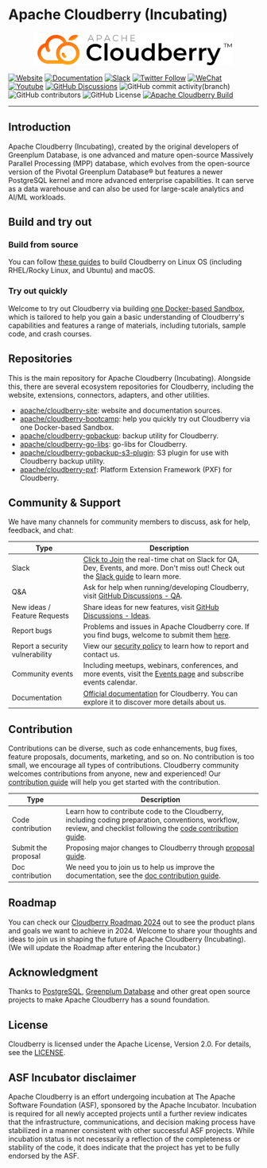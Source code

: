 # Apache Cloudberry (Incubating)

<p align="center">
  <picture>
    <source media="(prefers-color-scheme: light)" srcset="./.github/full_color_black.svg">
    <source media="(prefers-color-scheme: dark)" srcset="./.github/full_color_white.svg">
    <img alt="Cloudberry Database Logo" src="./.github/full_color_black.svg" width="400px">
  </picture>
</p>

[![Website](https://img.shields.io/badge/Website-eebc46)](https://cloudberry.apache.org)
[![Documentation](https://img.shields.io/badge/Documentation-acd94a)](https://cloudberry.apache.org/docs)
[![Slack](https://img.shields.io/badge/Join_Slack-6a32c9)](https://inviter.co/apache-cloudberry)
[![Twitter Follow](https://img.shields.io/twitter/follow/ASFCloudberry)](https://twitter.com/ASFCloudberry)
[![WeChat](https://img.shields.io/badge/WeChat-eebc46)](https://cloudberry.apache.org/community/wechat)
[![Youtube](https://img.shields.io/badge/Youtube-gebc46)](https://youtube.com/@ApacheCloudberry)
[![GitHub Discussions](https://img.shields.io/github/discussions/apache/cloudberry)](https://github.com/apache/cloudberry/discussions)
![GitHub commit activity(branch)](https://img.shields.io/github/commit-activity/m/apache/cloudberry)
![GitHub contributors](https://img.shields.io/github/contributors/apache/cloudberry)
![GitHub License](https://img.shields.io/github/license/apache/cloudberry)
[![Apache Cloudberry Build](https://github.com/apache/cloudberry/actions/workflows/build-cloudberry.yml/badge.svg)](https://github.com/apache/cloudberry/actions/workflows/build-cloudberry.yml)

---------

## Introduction

Apache Cloudberry (Incubating), created by the original developers of
Greenplum Database, is one advanced and mature open-source Massively Parallel
Processing (MPP) database, which evolves from the open-source version of the
Pivotal Greenplum Database®️ but features a newer PostgreSQL kernel and more
advanced enterprise capabilities. It can serve as a data warehouse and can
also be used for large-scale analytics and AI/ML workloads.

## Build and try out

### Build from source

You can follow [these guides](./deploy/build) to build Cloudberry on
Linux OS (including RHEL/Rocky Linux, and Ubuntu) and macOS.

### Try out quickly

Welcome to try out Cloudberry via building [one Docker-based
Sandbox](https://github.com/apache/cloudberry-bootcamp), which is tailored to
help you gain a basic understanding of Cloudberry's capabilities and features
a range of materials, including tutorials, sample code, and crash courses.

## Repositories

This is the main repository for Apache Cloudberry (Incubating). Alongside
this, there are several ecosystem repositories for Cloudberry, including the
website, extensions, connectors, adapters, and other utilities.

* [apache/cloudberry-site](https://github.com/apache/cloudberry-site): website and documentation sources.
* [apache/cloudberry-bootcamp](https://github.com/apache/cloudberry-bootcamp): help you quickly try out Cloudberry via one Docker-based Sandbox.
* [apache/cloudberry-gpbackup](https://github.com/apache/cloudberry-gpbackup): backup utility for Cloudberry.
* [apache/cloudberry-go-libs](https://github.com/apache/cloudberry-go-libs): go-libs for Cloudberry.
* [apache/cloudberry-gpbackup-s3-plugin](https://github.com/apache/cloudberry-gpbackup-s3-plugin): S3 plugin for use with Cloudberry backup utility.
* [apache/cloudberry-pxf](https://github.com/apache/cloudberry-pxf): Platform Extension Framework (PXF) for Cloudberry.

## Community & Support

We have many channels for community members to discuss, ask for help,
feedback, and chat:

| Type | Description |
|------|-------------|
| Slack | [Click to Join](https://inviter.co/apache-cloudberry) the real-time chat on Slack for QA, Dev, Events, and more. Don't miss out! Check out the [Slack guide](https://cloudberry.apache.org/community/slack) to learn more. |
| Q&A | Ask for help when running/developing Cloudberry, visit [GitHub Discussions - QA](https://github.com/apache/cloudberry/discussions/categories/q-a). |
| New ideas / Feature Requests | Share ideas for new features, visit [GitHub Discussions - Ideas](https://github.com/apache/cloudberry/discussions/categories/ideas-feature-requests).  |
| Report bugs | Problems and issues in Apache Cloudberry core. If you find bugs, welcome to submit them [here](https://github.com/apache/cloudberrydb/issues).  |
| Report a security vulnerability | View our [security policy](https://github.com/apache/cloudberry/security/policy) to learn how to report and contact us.  |
| Community events | Including meetups, webinars, conferences, and more events, visit the [Events page](https://cloudberry.apache.org/community/events) and subscribe events calendar.  |
| Documentation | [Official documentation](https://cloudberry.apache.org/docs/) for Cloudberry. You can explore it to discover more details about us. |

## Contribution

Contributions can be diverse, such as code enhancements, bug fixes, feature
proposals, documents, marketing, and so on. No contribution is too small, we
encourage all types of contributions. Cloudberry community welcomes
contributions from anyone, new and experienced! Our [contribution
guide](https://cloudberry.apache.org/contribute) will help you get started
with the contribution.

| Type | Description |
|----|---------------|
| Code contribution | Learn how to contribute code to the Cloudberry, including coding preparation, conventions, workflow, review, and checklist following the [code contribution guide](https://cloudberry.apache.org/contribute/code).|
| Submit the proposal | Proposing major changes to Cloudberry through [proposal guide](https://cloudberry.apache.org/contribute/proposal).|
| Doc contribution | We need you to join us to help us improve the documentation, see the [doc contribution guide](https://cloudberry.apache.org/contribute/doc).|

## Roadmap

You can check our [Cloudberry Roadmap
2024](https://github.com/orgs/cloudberrydb/discussions/369) out to see the
product plans and goals we want to achieve in 2024. Welcome to share your
thoughts and ideas to join us in shaping the future of Apache Cloudberry
(Incubating). (We will update the Roadmap after entering the Incubator.)

## Acknowledgment

Thanks to [PostgreSQL](https://www.postgresql.org/), [Greenplum
Database](https://greenplum.org/) and other great open source projects to make
Apache Cloudberry has a sound foundation.

## License

Cloudberry is licensed under the Apache License, Version 2.0. For details, see
the [LICENSE](./LICENSE).

## ASF Incubator disclaimer

Apache Cloudberry is an effort undergoing incubation at The Apache Software
Foundation (ASF), sponsored by the Apache Incubator. Incubation is required
for all newly accepted projects until a further review indicates that the
infrastructure, communications, and decision making process have stabilized in
a manner consistent with other successful ASF projects. While incubation
status is not necessarily a reflection of the completeness or stability of the
code, it does indicate that the project has yet to be fully endorsed by the
ASF.
